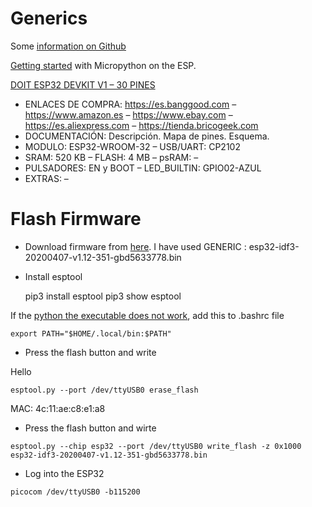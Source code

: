 # Generics

Some [information on Github](https://github.com/espressif/arduino-esp32/issues/544)

[Getting started](https://docs.micropython.org/en/latest/esp32/tutorial/intro.html) with Micropython on the ESP.




[DOIT ESP32 DEVKIT V1 – 30 PINES](https://www.esploradores.com/eligiendo_una_placa_esp32/)

*    ENLACES DE COMPRA: https://es.banggood.com   –  https://www.amazon.es  –  https://www.ebay.com   –  https://es.aliexpress.com –  https://tienda.bricogeek.com
*    DOCUMENTACIÓN: Descripción. Mapa de pines. Esquema.
*    MODULO: ESP32-WROOM-32 – USB/UART: CP2102
*    SRAM: 520 KB – FLASH: 4 MB – psRAM: –
*    PULSADORES: EN y BOOT  – LED_BUILTIN: GPIO02-AZUL
*    EXTRAS: –

# Flash Firmware

* Download firmware from [here](https://micropython.org/download#esp32). I have used GENERIC : esp32-idf3-20200407-v1.12-351-gbd5633778.bin

* Install esptool

   pip3 install esptool
   pip3 show esptool

If the [python the executable does not work](https://stackoverflow.com/questions/35898734/pip-installs-packages-successfully-but-executables-not-found-from-command-line/35899029), add this to .bashrc file

`export PATH="$HOME/.local/bin:$PATH"`
    
* Press the flash button and write

Hello

`esptool.py --port /dev/ttyUSB0 erase_flash`
 
 MAC: 4c:11:ae:c8:e1:a8

* Press the flash button and wirte

`esptool.py --chip esp32 --port /dev/ttyUSB0 write_flash -z 0x1000 esp32-idf3-20200407-v1.12-351-gbd5633778.bin`

* Log into the ESP32

`picocom /dev/ttyUSB0 -b115200`
